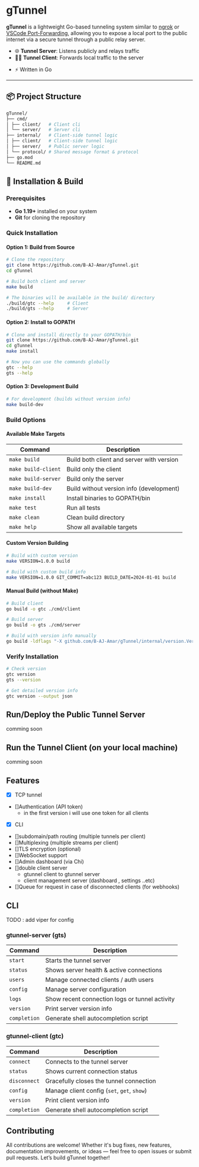 # gTunnel

**gTunnel** is a lightweight Go-based tunneling system similar to [ngrok](https://ngrok.com/) or [VSCode Port-Forwarding](https://code.visualstudio.com/docs/debugtest/port-forwarding), allowing you to expose a local port to the public internet via a secure tunnel through a public relay server.

- 🌐 **Tunnel Server**: Listens publicly and relays traffic
- 🧑‍💻 **Tunnel Client**: Forwards local traffic to the server
<!-- - 🔌 **Custom Protocol**: Efficient socket-based communication -->
- ⚡ Written in Go

---

## 📦 Project Structure

```bash
gTunnel/
├── cmd/
│ ├── client/   # Client cli
│ └── server/   # Server cli
├── internal/   # Client-side tunnel logic
│ ├── client/   # Client-side tunnel logic
│ ├── server/   # Public server logic
│ └── protocol/ # Shared message format & protocol
├── go.mod
└── README.md
```

## 🚀 Installation & Build

### Prerequisites

- **Go 1.19+** installed on your system
- **Git** for cloning the repository

### Quick Installation

#### Option 1: Build from Source

```bash
# Clone the repository
git clone https://github.com/B-AJ-Amar/gTunnel.git
cd gTunnel

# Build both client and server
make build

# The binaries will be available in the build/ directory
./build/gtc --help     # Client
./build/gts --help     # Server
```

#### Option 2: Install to GOPATH

```bash
# Clone and install directly to your GOPATH/bin
git clone https://github.com/B-AJ-Amar/gTunnel.git
cd gTunnel
make install

# Now you can use the commands globally
gtc --help
gts --help
```

#### Option 3: Development Build

```bash
# For development (builds without version info)
make build-dev
```

### Build Options

#### Available Make Targets

| Command         | Description                                 |
| --------------- | ------------------------------------------- |
| `make build`    | Build both client and server with version  |
| `make build-client` | Build only the client                  |
| `make build-server` | Build only the server                  |
| `make build-dev`    | Build without version info (development) |
| `make install`      | Install binaries to GOPATH/bin         |
| `make test`         | Run all tests                           |
| `make clean`        | Clean build directory                   |
| `make help`         | Show all available targets              |

#### Custom Version Building

```bash
# Build with custom version
make VERSION=1.0.0 build

# Build with custom build info
make VERSION=1.0.0 GIT_COMMIT=abc123 BUILD_DATE=2024-01-01 build
```

#### Manual Build (without Make)

```bash
# Build client
go build -o gtc ./cmd/client

# Build server  
go build -o gts ./cmd/server

# Build with version info manually
go build -ldflags "-X github.com/B-AJ-Amar/gTunnel/internal/version.Version=1.0.0" -o gtc ./cmd/client
```

### Verify Installation

```bash
# Check version
gtc version
gts --version

# Get detailed version info
gtc version --output json
```

## Run/Deploy the Public Tunnel Server

 comming soon

## Run the Tunnel Client (on your local machine)

comming soon

## Features

- [x] TCP tunnel
- []Authentication (API token)
  - in the first version i will use one token for all clients
- [x] CLI
- []subdomain/path routing (multiple tunnels per client)
- []Multiplexing (multiple streams per client)
- []TLS encryption (optional)
- []WebSocket support
- []Admin dashboard (via Chi)
- []double client server
  - gtunnel client to gtunnel server
  - client management server (dashboard , settings ..etc)
- []Queue for request in case of disconnected clients (for webhooks)

## CLI

TODO : add viper for config

### gtunnel-server (gts)

| Command      | Description                                    |
| ------------ | ---------------------------------------------- |
| `start`      | Starts the tunnel server                       |
| `status`     | Shows server health & active connections       |
| `users`      | Manage connected clients / auth users          |
| `config`     | Manage server configuration                    |
| `logs`       | Show recent connection logs or tunnel activity |
| `version`    | Print server version info                      |
| `completion` | Generate shell autocompletion script           |

### gtunnel-client (gtc)

| Command      | Description                                 |
| ------------ | ------------------------------------------- |
| `connect`    | Connects to the tunnel server               |
| `status`     | Shows current connection status             |
| `disconnect` | Gracefully closes the tunnel connection     |
| `config`     | Manage client config (`set`, `get`, `show`) |
| `version`    | Print client version info                   |
| `completion` | Generate shell autocompletion script        |


## Contributing

All contributions are welcome! Whether it's bug fixes, new features, documentation improvements, or ideas — feel free to open issues or submit pull requests. Let’s build gTunnel together!